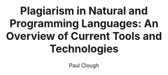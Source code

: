 ---
layout: leaf-node
title: "Plagiarism in Natural and Programming Languages: An Overview of Current Tools and Technologies"
title-url: "http://ir.shef.ac.uk/cloughie/papers/plagiarism2000.pdf"
author: "Paul Clough"
groups: broader-issues
categories: open-problems
topics: plagiarism
summary: >
    This in-depth paper discusses issues of plagiarism, types of plagiarism, and followed
    by a large list of available plagiarism detection tools.
cite: >
    Clough, P. (2000). Plagiarism in natural and programming languages: an overview of current tools and technologies, Department of Computer Science, University of Sheffield. URL http://ir. shef. ac. uk/cloughie/papers/plagiarism2000. pdf.
pub-date: 2000-06-01
added-date: 2017-04-16
resource-type: pdf-document
---